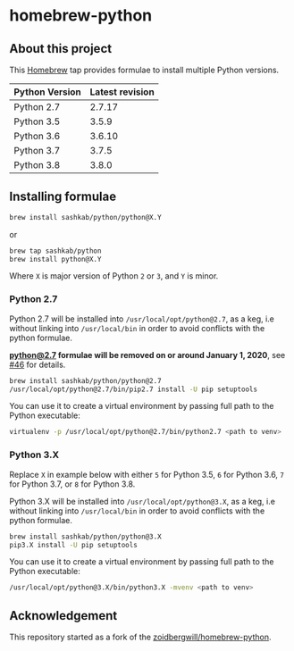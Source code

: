 # homebrew-python

## About this project

This [Homebrew](http://brew.sh) tap provides formulae to install multiple Python versions.

Python Version | Latest revision
---------------|----------------
Python 2.7     | 2.7.17
Python 3.5     | 3.5.9
Python 3.6     | 3.6.10
Python 3.7     | 3.7.5
Python 3.8     | 3.8.0

## Installing formulae

```bash
brew install sashkab/python/python@X.Y
```

or

```bash
brew tap sashkab/python
brew install python@X.Y
```

Where `X` is major version of Python `2` or `3`, and `Y` is minor.

### Python 2.7

Python 2.7 will be installed into `/usr/local/opt/python@2.7`, as a keg, i.e without linking into `/usr/local/bin` in order to avoid conflicts with the python formulae.

**python@2.7 formulae will be removed on or around January 1, 2020**, see [#46][46] for details.

```bash
brew install sashkab/python/python@2.7
/usr/local/opt/python@2.7/bin/pip2.7 install -U pip setuptools
```

You can use it to create a virtual environment by passing full path to the Python executable:

```bash
virtualenv -p /usr/local/opt/python@2.7/bin/python2.7 <path to venv>
```

### Python 3.X

Replace `X` in example below with either `5` for Python 3.5, `6` for Python 3.6, `7` for Python 3.7, or `8` for Python 3.8.

Python 3.X will be installed into `/usr/local/opt/python@3.X`, as a keg, i.e without linking into `/usr/local/bin` in order to avoid conflicts with the python formulae.

```bash
brew install sashkab/python/python@3.X
pip3.X install -U pip setuptools
```

You can use it to create a virtual environment by passing full path to the Python executable:

```bash
/usr/local/opt/python@3.X/bin/python3.X -mvenv <path to venv>
```

## Acknowledgement

This repository started as a fork of the [zoidbergwill/homebrew-python][1].

[1]: https://github.com/zoidbergwill/homebrew-python
[46]: https://github.com/sashkab/homebrew-python/issues/46
